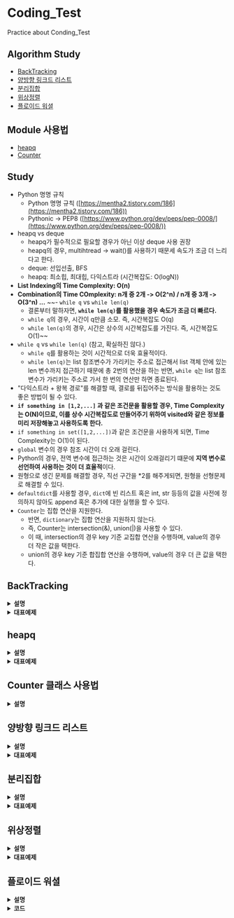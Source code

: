 # Coding_Test
Practice about Conding_Test

## Algorithm Study
- [BackTracking](#BackTracking)
- [양방향 링크드 리스트](#양방향-링크드-리스트)
- [분리집합](#분리집합)
- [위상정렬](#위상정렬)
- [플로이드 워셜](#플로이드-워셜)
## Module 사용법
- [heapq](#heapq)
- [Counter](#Counter)

## Study

- Python 명명 규칙
    - Python 명명 규칙 ([https://mentha2.tistory.com/186](https://mentha2.tistory.com/186))
    - Pythonic → PEP8 ([https://www.python.org/dev/peps/pep-0008/](https://www.python.org/dev/peps/pep-0008/))
- heapq vs deque
    - heapq가 필수적으로 필요할 경우가 아닌 이상 deque 사용 권장
    - heapq의 경우, multihtread -> wait()를 사용하기 때문세 속도가 조금 더 느리다고 한다.
    - deque: 선입선출, BFS
    - heapq: 최소힙, 최대힙, 다익스트라 (시간복잡도: O(logN))
- **List Indexing의 Time Complexity: O(n)**
- **Combination의 Time COmplexity: n개 중 2개 -> O(2^n) / n개 중 3개 -> O(3^n) ...**
~~- `while q` vs `while len(q)`
    - 결론부터 말하자면, **`while len(q)`를 활용했을 경우 속도가 조금 더 빠르다.**
    - `while q`의 경우, 시간이 q만큼 소모. 즉, 시간복잡도 O(q)
    - `while len(q)`의 경우, 시간은 상수의 시간복잡도를 가진다. 즉, 시간복잡도 O(1)~~
- `while q` vs `while len(q)` (참고, 확실하진 않다.)
    - `while q`를 활용하는 것이 시간적으로 더욱 효율적이다.
    - `while len(q)`는 list 참조변수가 가리키는 주소로 접근해서 list 객체 안에 있는 len 변수까지 접근하기 때문에 총 2번의 연산을 하는 반면, `while q`는 list 참조변수가 가리키는 주소로 가서 한 번의 연산만 하면 종료된다.
- "다익스트라 + 왕복 경로"를 해결할 때, 결로를 뒤집어주는 방식을 활용하는 것도 좋은 방법이 될 수 있다.
- **`if something in [1,2,...]` 과 같은 조건문을 활용할 경우, Time Complexity는 O(N)이므로, 이를 상수 시간복잡도로 만들어주기 위하여 visited와 같은 정보를 미리 저장해놓고 사용하도록 한다.**
- `if something in set([1,2,...])`과 같은 조건문을 사용하게 되면, Time Complexity는 O(1)이 된다.
- `global` 변수의 경우 참조 시간이 더 오래 걸린다.
- Python의 경우, 전역 변수에 접근하는 것은 시간이 오래걸리기 떄문에 **지역 변수로 선언하여 사용하는 것이 더 효율적**이다.
- 원형으로 생긴 문제를 해결할 경우, 직선 구간을 *2를 해주게되면, 원형을 선형문제로 해결할 수 있다.
- `defaultdict`를 사용할 경우, `dict`에 빈 리스트 혹은 int, str 등등의 값을 사전에 정의하지 않아도 append 혹은 추가에 대한 실행을 할 수 있다.
- `Counter`는 집합 연산을 지원한다.
    - 반면, `dictionary`는 집합 연산을 지원하지 않는다.
    - 즉, Counter는 intersection(&), union(|)을 사용할 수 있다.
    - 이 때, intersection의 경우 key 기준 교집합 연산을 수행하며, value의 경우 더 작은 값을 택한다.
    - union의 경우 key 기준 합집합 연산을 수행하며, value의 경우 더 큰 값을 택한다. 
    
## BackTracking

<details>
    <summary><b>설명</b></summary>

- 해를 찾는 도중 해가 아닐 경우, 다시 돌아가서 해를 찾는 기법
- 최적화 문제, 결정 문제
### DFS vs BackTracking

#### DFS
- 가능한 모든 경로(후보)를 탐색
- 불필요한 경로를 사전 차단하지 못한다.
- 시간복잡도가 N!일 경우, DFS로 해결하기 힘들다.

#### BackTracking
- 해를 찾는 도중, 지금 경로가 최적의 해가 되지 않을 것이라고 판단하면 되돌아간다.
- 반복문의 횟수를 줄일 수 있으므로, 보다 효율적이다.
- 시간복잡도 O(N!)의 문제일 경우, 최악의 경우 지수함수의 시간을 필요로 하여 처리가 불가능할 수도 있다. 여기서, 가지치기를 얼마나 잘 하느냐가 효율성을 결정하게 된다.

### Core Idea
- 모든 경우의 수 중에서 **특정한 조건을 만족하는 경우**만 살펴보는 방법
- 답이 될지 판단하며, 되지 않는다면 그만하고 되돌아가는 방법
- DFS와 같이, 모든 경우의 수를 탐색하는 과정에서 if문을 추가하여 해가 되지 않는 경우를 정의하고, 이럴 경우에 break 혹은 더 이상 진행하지 않게 구현할 수 있다.
</details>

<details>
    <summary><b>대표예제</b></summary>

### N-Queen (백준 9663)

#### 문제
크기가 N x N인 체스판 위에 퀸 N개를 서로 공격할 수 없도록 말을 놓게하는 문제.

입력: N (1 <= N <= 15)
출력: N개가 서로 공격할 수 없게 놓는 경우의 수 출력

#### code

```python
import sys
input = sys.stdin.readline

N = int(input())

ans = 0
row = [0] * N # N=4: row = [0,0,0,0]

def is_promising(x):
    """x가 유망한지 판단"""
    for i in range(x): # 퀸을 위에서 부터 놓는다 => x이전까지만 i를 탐색
        # 행이 같은 경우는 있을 수 없다. => i는 x보다 작으므로
        if row[x] == row[i] or abs(row[x] - row[i]) == abs(x-i):
            # 열 체크: x의 열, i의 열을 비교했을 때 같은 열에 놓여져 있는지: row[x] == row[i]
            # 대각선 체크: 열의 차이와, 행의 차이의 절대값이 같은지: abs(row[x] - row[i]) == abs(x-i)
            return False
    return True

def dfs(x):
    global ans

    if x == N: # 마지막 행까지 전부 유망할 경우 1추가
        ans += 1
    else:
        # 각 행, 열에 놓는다.
        for i in range(N): # x행 1열부터 ~ x행 N열까지
            row[x] = i # x행 i열
            if is_promising(x):
                dfs(x+1) # x+1행 삽입

dfs(0)
print(ans)
```

</details>

## heapq

<details>
    <summary><b>설명</b></summary>

- Binary tree 기반의 최소힙 자료구조를 제공한다.
- 최소힙 자료구조를 사용할 경우, 원소들이 항상 정렬된 상태로 추가 및 삭제된다.
    - 주의해야할 점은 정렬이 될 경우, 최소값을 보장해주지만 오름차순 혹은 내림차순의 정렬을 보장해주지는 않는다.
- `heappush()`, `heappop()`는 O(logN)의 시간복잡도를 가진다.
- `heapify()`는 O(NlogN)의 시간복잡도를 가진다.

#### 원소 추가 (heappush)
```python
heap = []
heapq.heappush(heap, 4)
heapq.heappush(heap, 1) ...
```

#### 원소 삭제 및 꺼내기 (heappop)
```python
heapq.heappop(heap)
```

- 위의 코드를 활용할 경우, heap 배열에서 최솟값을 꺼내게 된다.
- heapq의 경우 맨 앞에 최소값을 보장해주기 때문에 `heapq[0]`을 활용하여 값을 제거하지 않으면서 꺼내올 수도 있다.

#### 힙 변환
```python
heap = [6,2,5,4,3,1,7]
heapq.heapify(heap)
```

- `heapify()`의 경우, 기존 배열에서의 원소들이 힙 구조에 맞게 재배치되면서 최소값을 0번째 인덱스에 위치하도록 한다.
- 비어있는 배열을 생성하고, heappush()를 활용하여 하나씩 추가한 효과가 나타나며, 시간복잡도는 원소의 수에 비례하여 O(NlogN)을 가진다.
#### 최대힙 (응용)
- heap에 tuple을 원소로 추가하거나 삭제한다.
    - tuple을 활용할 경우 tuple의 0번째 index를 기준으로 최소힙이 구성된다.
- `(우선순위, 값)` 구조의 튜플을 heap에 삽입 및 삭제를 해줄 경우, 우선순위 기준으로 최소힙 정렬이 진행된다.
- 즉, **우선순위를 음수로 넣어주고, 값을 본래의 값**을 넣어주고 최소힙 정렬을 하게되면, 가장 큰 값을 0번째에 위치하도록 보장한다.

```python
for num in nums:
    heapq.heappush(heap, (-num, num))
heapq.heappop(heap)[1]
```

#### K번째 최소, 최대값 (응용)
- K번째 값을 추출할 경우, 힙 정렬을 한 후 `heappop()`을 k번 호출하면 할 수 있다.

```python
k_th = None
heapq.heapify(heap)
for _ in range(k):
    k_th = heapq.heappop(heap)
print(k_th)
```

</details>

<details>
    <summary><b>대표예제</b></summary>

### 최대힙 (백준 11279)

#### 문제
- 배열에 자연수 x를 넣는다.
- 배열에서 가장 큰 값을 출력하고, 그 값을 배열에서 제거한다.

- 입력 
    - N (1 <= N <= 100000)
    - N개의 줄에 연산 정보 x 입력.
    - x가 자연수일 경우 배열에 추가, 0일 경우 가장 큰 값 출력 및 제거
- 출력
    - 0이 주어진 회수만큼 답 출력
    - 비어있는 배열인데 0이 주어질 경우 0을 출력

#### code

```python
import sys
import heapq
input = sys.stdin.readline

N = int(input())
number_list = []
for _ in range(N):
    insert = int(input())
    if insert == 0:
        if number_list:
            pop_number = heapq.heappop(number_list)[1]
            print(pop_number)
        else:
            print(0)
    else:
        heapq.heappush(number_list, (-insert, insert))
```

</details>

## Counter 클래스 사용법

<details>
    <summary><b>설명</b></summary>

- 데이터의 개수를 셀 때 유용한 모듈
- `from collections import Counter`
- `Counter`는 파이썬의 기본 자료구조인 dictionary를 확장하고 있기 때문에, dictionary에서 제공하는 API를 그대로 사용할 수 있다.

### Dictionary vs Counter

#### Dictionary

```python
word = "hello world"

counter = {}
for w in word:
    if w not in counter:
        counter[w] = 1
        continue
    counter[w] += 1
print(counter)
# {'h': 1, 'e': 1, 'l': 3, 'o': 2, ' ': 1, 'w': 1, 'r': 1, 'd': 1}
```

#### Counter

```python
from collections import Counter
Counter("hello world")
# Counter({'l': 3, 'o': 2, 'h': 1, 'e': 1, ' ': 1, 'w': 1, 'r': 1, 'd': 1})
```

### 데이터의 개수가 많은 순 정렬

- Basic Code

```python
from collections import Counter

word = "hello world"

counter = Counter(word)
max_count = -1

for key in counter.keys():
    if counter[key] > max_count:
        max_count = counter[key]
        max_letter = letter
print((letter, max_letter)) # ('l', 3)
```

- Code with Counter

```python
from collections import Counter
common = Counter("hello world").most_common()
# [('l', 3), ('o', 2), ('h', 1), ('e', 1), (' ', 1), ('w', 1), ('r', 1), ('d', 1)]

print(common[0])
```

</details>

## 양방향 링크드 리스트

<details>
    <summary><b>설명</b></summary>

### 사용법 및 사용할 경우
- head node부터 탐색하는 것은 O(n)의 시간복잡도를 가진다.
- O(n)의 시간복잡도가 너무 큰 경우, 더욱 빠르게 해결하기 위하여 양방향 링크드 리스트를 활용한다.
- 양방향 링크드 리스트는 3개의 구성요소를 갖는다.
    - **Node 값인 Key**와 **2개의 Link**
    - **첫번째 링크는 앞 노드의 주소 링크**
    - **두번째 링크는 이전 노드의 주소 링크**

- 시간 측면에서는 좋을 수 있으나, 메모리 측면에서는 손해가 있다. (즉, 메모리를 손해보면서 더욱 빠르게 실행할 수 있는 알고리즘이다.)

### 알고리즘
- Linked List: 길이가 정해져있지 않은 Data에 연결된 집합
- 단방향 Linked List
    - Data를 저장한 Node에 다음 Node의 주소를 가지고 있는 형태

- 양방향 Linked List
    - Data를 저장한 Node의 다음 Node, 이전 Node의 주소를 가지고 있는 형태

    - **새로운 Node 삽입**
        - **이전 Node가 가지고 있던 다음 Node 주소를 새로운 Node에 삽입**
        - **이전 Node의 주소를 새로운 Node의 이전 주소로 삽입**
        - **다음 Node가 가지고 있던 이전 Node의 주소를 새로운 Node의 주소로 삽입**

    - **기존 Node 삭제**
        - **기존 Node가 가지고 있는 다음 Node 주소를 이전 Node의 다음 주소에 삽입**
        - **기존 Node가 가지고 있는 이전 Node 주소를 다음 Node의 이전 주소에 삽입**

- **삭제 및 삽입을 통한 풀이가 아니다!** (일반적으로)
- **`prev`와 `next`를 활용하여 index를 움직여주면서 삽입, 삭제를 표시해주는 방식으로 풀이를 진행한다.**

</details>


<details>
    <summary><b>대표예제</b></summary>

### 표 편집 (프로그래머스 81303)

#### 문제
[링크 참고](https://programmers.co.kr/learn/courses/30/lessons/81303)

#### Code

```python
def solution(n, k, cmd):
    answer = ''
    
    name_list = []
    for i in range(n):
        name_list.append([max(0,i-1), 'O', min(i+1,n-1)])
        # [[0,'O',1], [0,'O',2], [1,'O',3], [2,'O',4], ..., [5,'O',7], [6,'O',7]]
    
    delete_stack = []     # 삭제할 name & row
    now = k               # 현재 행
    for command in cmd:

        if "D" in command:
            move = command.split()[-1]
            for i in range(int(move)):
                now = name_list[now][2] # _next로 움직인 결과값

        elif 'U' in command:
            move = command.split()[-1]
            for i in range(int(move)):
                now = name_list[now][0] # prev로 움직인 결과값

        elif command == "C":
            name_list[now][1] = 'X'
            prev, _, _next = name_list[now]
            delete_stack.append([now, prev, _next])   

            # 주소 변환
            if now == name_list[now][2]: # 마지막 행일 경우
                name_list[prev][2] = prev 
                now = prev
            elif now == name_list[now][0]: # 첫 행일 경우
                name_list[_next][0] = _next
                now = _next
            else:
                name_list[prev][2] = _next
                name_list[_next][0] = prev
                now = _next

        elif command == 'Z':
            idx, prev, _next = delete_stack.pop()

            # 삽입 행
            name_list[idx][0] = prev
            name_list[idx][2] = _next
            name_list[idx][1] = 'O'

            # 이전 행 => 첫번째 행이 복구되는 경우에는 prev를 조작하지 않는다.
            if prev != idx:
                name_list[prev][2] = idx

            # 다음 행 => 마지막 행이 복구되는 경우에는 next를 조작하지 않는다.
            if _next != idx:
                name_list[_next][0] = idx
                
    for i in range(n):
        answer += name_list[i][1]
    return answer
```

</details>

## 분리집합

<details>
    <summary><b>설명</b></summary>

### 분리집합이란?
- Union-Find 집합이라고도 하며, Disjoint-Set (서로소 집합 혹은 분리 집합)이라고 한다.
- 흔히, 배열에서 Index를 Node로 나타내여 각각의 index에 대한 값에 해당 index의 parent node 정보를 저장한다.
- 주로 그래프 문제에 적용할 수 있으며, 순수히 Node간의 연결 관계를 파악할 때, 유용하다.

### 알고리즘
- Union (서로 다른 두 집합을 합치는 연산)
- Find (Root Node를 찾는 연산)

#### Union
- 서로 다른 두 집합을 합치는 연산
- 각 tree의 root node를 비교하여 둘 중 작은 root node를 기준으로 합친다. (큰 node를 기준으로 합쳐서 상관없으나, 흔히 이렇게 한다고 한다.)
- Union 연산을 하기 위해서는 반드시 find 연산을 필요로한다.

#### Find
- 어떤 인자를 주었을 때, 해당 node의 root node를 반환하는 연산
- 임의의 두 node가 연결되어있는지 확인할 때 사용한다.
- 흔히, 재귀 형태로 구현한다.
- 시간복잡도의 효율을 높이기 위해, 경로 압축 최적화를 한다. (자식 노드들이ㅡ 값을 모두 root node로 변경하여, Skewed Tree를 방지한다.)

</details>


<details>
    <summary><b>대표예제</b></summary>

### 집합의 표현 (백준 1717)

#### 문제
초기에 {0}, {1}, {2}, ... {n} 이 각각 n+1개의 집합을 이루고 있다. 여기에 합집합 연산과, 두 원소가 같은 집합에 포함되어 있는지를 확인하는 연산을 수행하려고 한다.

집합을 표현하는 프로그램을 작성하시오.

#### Code

```python
import sys

sys.setrecursionlimit(10**6)                # 재귀 한도 늘려주기
input = sys.stdin.readline

n, m = list(map(int, input().split()))
parent = [i for i in range(n+1)]            # Parent Node 정의

def find(x):
    """부모 Node를 찾는 함수"""
    if parent[x] == x:                      # 부모가 자기 자신을 경우 그대로 반환
        return x
    
    parent[x] = find(parent[x])             # 부모가 다른 값일 경우
    return parent[x]

def union(parent_a, parent_b):
    """
    두 집합을 합쳐주는 함수
    
    Args:
        parent_a: a의 부모 node
        parent_b: b의 부모 node
    """
    if parent_a < parent_b:                 # 더 작은 값을 기준으로 합쳐준다.
        parent[parent_b] = parent_a
    else:
        parent[parent_b] = parent_b

for _ in range(m):
    cal, a, b = list(map(int, input().split()))
    parent_a = find(a)
    parent_b = find(b)

    if cal == 0:
        union(parent_a, parent_b)
    else:
        if parent_a == parent_b:
            print('YES')
        else:
            print('NO')

```

</details>

## 위상정렬

<details>
    <summary><b>설명</b></summary>

### 위상정렬이란?
- 어떤 일을 하는 순서를 찾는 알고리즘
- 정점들의 선행순서를 위배하지 않으면서 모든 정점을 나열하는 것

### 위상정렬의 특징
- 한 방향 그래프에서는 여러 위상 정렬이 가능
- 선택되는 정점의 순서를 위상 순서라고 한다.
- 남아있는 정점 중 진입 차수가 0인 정점이 없다면 알고리즘이 중단되고 실행불가능하다.
Cycle이 발생하는 경우, 위상 정렬을 수행할 수 없다.

### 알고리즘
- 우선 위상정렬 알고리즘이 적용 가능한지 확인한다.
    - Cycle이 존재하지 않는가?
    - 시작점이 존재하는가?
- 위의 조건을 만족한다면, 마지막으로 결과가 있는지 확인한다.

</details>


<details>
    <summary><b>대표예제</b></summary>

### 문제 (백준 14567)

올해 Z대학 컴퓨터공학부에 새로 입학한 민욱이는 학부에 개설된 모든 전공과목을 듣고 졸업하려는 원대한 목표를 세웠다. 어떤 과목들은 선수과목이 있어 해당되는 모든 과목을 먼저 이수해야만 해당 과목을 이수할 수 있게 되어 있다. 공학인증을 포기할 수 없는 불쌍한 민욱이는 선수과목 조건을 반드시 지켜야만 한다. 민욱이는 선수과목 조건을 지킬 경우 각각의 전공과목을 언제 이수할 수 있는지 궁금해졌다. 계산을 편리하게 하기 위해 아래와 같이 조건을 간소화하여 계산하기로 하였다.

- 한 학기에 들을 수 있는 과목 수에는 제한이 없다.
- 모든 과목은 매 학기 항상 개설된다.

### Code

```python
from collections import deque
import sys

input = sys.stdin.readline

n, m = list(map(int, input().split()))          # node와 간선의 개수 입력
indegree = [0] * (n+1)                          # 모든 Node에 대한 진입차수를 0으로 초기화
graph = [[] for _ in range(n+1)]                # 각 Node에 연결된 간선 정보를 담기 위한 graph 초기화
answer = [0] * (n+1)                            # 해당 Node의 수강학기를 담기 위한 List
for _ in range(m):                              # Graph에서 모든 간선 정보 입력
    a, b = list(map(int, input().split()))
    graph[a].append(b)                          # a에서 b로만 이동 가능
    indegree[b] += 1                            # b의 진입차수 1 증가

queue = deque()
for i in range(1, len(indegree)):               # 맨 처음 수강정보를 queue에 삽입
    if indegree[i] == 0:                        # 진입차수가 없는 경우에만 추가 (맨 처음이므로)
        queue.append(i)
        answer[i] = 1

while len(queue):                               # queue가 빌 때 까지, 반복
    target = queue.popleft()
    for _next in graph[target]:
        indegree[_next] -= 1                    # 진입차수 -1

        if indegree[_next] == 0:                # 진입차수가 0일 경우에만 answer update
            queue.append(_next)
            answer[_next] = answer[target] + 1  # 이전 answer에 + 1

# 출력
for i in range(1, len(answer)):
    print(answer[i], end=' ')
```

</details>

## 플로이드 워셜

<details>
    <summary><b>설명</b></summary>

### 플로이드 워셜 알고리즘이란?
- 모든 노드에서 다른 모든 노드까지의 최단 경로를 모두 계산한다.

### 작동 원리
- 다익스트라 알고리즘과 마찬가지로 단계별로 **거쳐가는 노드를 기준으로 알고리즘을 수행**한다.
- 2차원 테이블에 최단 거리 정보를 저장한다.
- 이전 값을 활용한다는 점에서 다이나믹 프로그래밍 유형에 속한다.
- 시간복잡도 O(N^3)이기 때문에, 노드의 개수가 적을 경우에 유용하게 사용할 수 있으며, 노드와 간선의 개수가 많아지면 플로이드워셜보다는 다익스트라를 활용해야 해결할 수 있다.

### 점화식
- 각 단계마다 특정한 노드 k를 거쳐 가는 경우를 확인한다.
- **a에서 b로 가는 최단 거리**보다 **a에서 k를 거쳐 b로 가는 거리**가 더 짧은지 검사한다.
- 점화식
**$D_{ab}$ = $min(D_{ab}, D_{ak} + D_{kb})$**

### 과정
- 2차원 List를 만든다. 이 때, 행은 출발 Node를, 열은 도착 Node를 의미한다.
- 초기 상태
    - **자기 자신에서 자기 자신으로 가는 값은 0이다.**
    - **인접한 Node만을 확인하면서 인접한 Node까지의 거리를 2차원 List에 삽입한다.**
- 알고리즘 수행
    - **점화식에 따라, a to b와 a to k + k to b를 비교하면서 더 짧은 거리의 값으로 update**

</details>


<details>
    <summary><b>코드</b></summary>

```python
INF = int(1e9) # 무한을 의미하는 값을 설정

n = int(input()) # node의 개수 입력
m = int(input()) # 간선의 개수 입력
graph = [[INF] * (n+1) for _ in range(n+1)] # 2차원 list 형태로 graph 초기화

# 자기 자신에서 자기 자신으로 가는 거리는 0으로 초기화
for i in range(1, n+1):
    for j in range(1, n+1):
        if i == j:
            graph[i][j] = 0

# 각 간선에 대한 정보를 입력받아, 직접 연결된 node 사이의 거리 초기화
for _ in range(m):
    a, b, c = map(int, input().split())
    graph[a][b] = c
    # 양방향일 경우
    # graph[b][a] = c

# 점화식에 따른 플로이드 워셜 알고리즘 수행
for k in range(1, n+1):
    for i in range(1, n+1):
        for j in range(1, n+1):
            graph[i][j] = min(graph[i][j], graph[i][k] + graph[k][j])

# 수행 결과 출력
for i in range(1, n+1):
    for j in range(1, n+1):
        if graph[i][j] == INF:
            print('INFINITY', end=' ')
        else:
            print(graph[i][j], end=' ')
```

</details>


